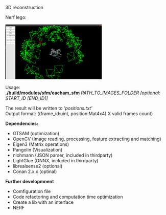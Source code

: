 3D reconstruction

Nerf lego: <br /> 

<img src="./images/reconstructed.png"  width="60%" height="60%"> <br /> 

Usage:<br /> 
**./build/modules/sfm/eacham_sfm** *PATH_TO_IMAGES_FOLDER* *[optional: START_ID [END_ID]]*

The result will be written to *'positions.txt'* <br /> 
Output format: ((frame_id:uint, position:Mat4x4) X valid frames count)

**Dependencies:**
* GTSAM (optimization)
* OpenCV (Image reading, processing, feature extracting and matching)
* Eigen3 (Matrix operations)
* Pangolin (Visualization)
* nlohmann (JSON parser, included in thirdparty)
* LightGlue (ONNX, included in thirdparty)
* librealsense2 (optional)
* Conan 2.x.x (optinal)

**Further developmnent**
  * Comfiguration file
  * Code refactoring and computation time optimization
  * Create a lib with an interface
  * NERF
